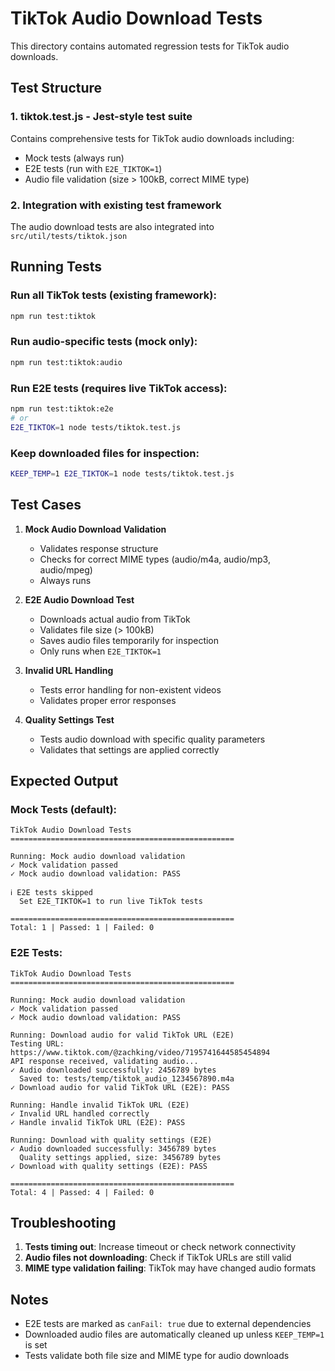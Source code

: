 # TikTok Audio Download Tests

This directory contains automated regression tests for TikTok audio downloads.

## Test Structure

### 1. **tiktok.test.js** - Jest-style test suite
Contains comprehensive tests for TikTok audio downloads including:
- Mock tests (always run)
- E2E tests (run with `E2E_TIKTOK=1`)
- Audio file validation (size > 100kB, correct MIME type)

### 2. **Integration with existing test framework**
The audio download tests are also integrated into `src/util/tests/tiktok.json`

## Running Tests

### Run all TikTok tests (existing framework):
```bash
npm run test:tiktok
```

### Run audio-specific tests (mock only):
```bash
npm run test:tiktok:audio
```

### Run E2E tests (requires live TikTok access):
```bash
npm run test:tiktok:e2e
# or
E2E_TIKTOK=1 node tests/tiktok.test.js
```

### Keep downloaded files for inspection:
```bash
KEEP_TEMP=1 E2E_TIKTOK=1 node tests/tiktok.test.js
```

## Test Cases

1. **Mock Audio Download Validation**
   - Validates response structure
   - Checks for correct MIME types (audio/m4a, audio/mp3, audio/mpeg)
   - Always runs

2. **E2E Audio Download Test**
   - Downloads actual audio from TikTok
   - Validates file size (> 100kB)
   - Saves audio files temporarily for inspection
   - Only runs when `E2E_TIKTOK=1`

3. **Invalid URL Handling**
   - Tests error handling for non-existent videos
   - Validates proper error responses

4. **Quality Settings Test**
   - Tests audio download with specific quality parameters
   - Validates that settings are applied correctly

## Expected Output

### Mock Tests (default):
```
TikTok Audio Download Tests
==================================================

Running: Mock audio download validation
✓ Mock validation passed
✓ Mock audio download validation: PASS

ℹ E2E tests skipped
  Set E2E_TIKTOK=1 to run live TikTok tests

==================================================
Total: 1 | Passed: 1 | Failed: 0
```

### E2E Tests:
```
TikTok Audio Download Tests
==================================================

Running: Mock audio download validation
✓ Mock validation passed
✓ Mock audio download validation: PASS

Running: Download audio for valid TikTok URL (E2E)
Testing URL: https://www.tiktok.com/@zachking/video/7195741644585454894
API response received, validating audio...
✓ Audio downloaded successfully: 2456789 bytes
  Saved to: tests/temp/tiktok_audio_1234567890.m4a
✓ Download audio for valid TikTok URL (E2E): PASS

Running: Handle invalid TikTok URL (E2E)
✓ Invalid URL handled correctly
✓ Handle invalid TikTok URL (E2E): PASS

Running: Download with quality settings (E2E)
✓ Audio downloaded successfully: 3456789 bytes
  Quality settings applied, size: 3456789 bytes
✓ Download with quality settings (E2E): PASS

==================================================
Total: 4 | Passed: 4 | Failed: 0
```

## Troubleshooting

1. **Tests timing out**: Increase timeout or check network connectivity
2. **Audio files not downloading**: Check if TikTok URLs are still valid
3. **MIME type validation failing**: TikTok may have changed audio formats

## Notes

- E2E tests are marked as `canFail: true` due to external dependencies
- Downloaded audio files are automatically cleaned up unless `KEEP_TEMP=1` is set
- Tests validate both file size and MIME type for audio downloads
